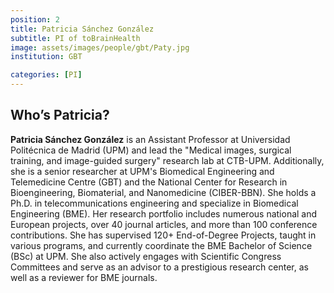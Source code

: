```yaml
---
position: 2
title: Patricia Sánchez González
subtitle: PI of toBrainHealth
image: assets/images/people/gbt/Paty.jpg
institution: GBT

categories: [PI]
---
```


## Who’s Patricia?

**Patricia Sánchez González** is an Assistant Professor at Universidad Politécnica de Madrid (UPM) and lead the "Medical images, surgical training, and image-guided surgery" research lab at CTB-UPM. Additionally, she is a senior researcher at UPM's Biomedical Engineering and Telemedicine Centre (GBT) and the National Center for Research in Bioengineering, Biomaterial, and Nanomedicine (CIBER-BBN). She holds a Ph.D. in telecommunications engineering and specialize in Biomedical Engineering (BME). Her research portfolio includes numerous national and European projects, over 40 journal articles, and more than 100 conference contributions. She has supervised 120+ End-of-Degree Projects, taught in various programs, and currently coordinate the BME Bachelor of Science (BSc) at UPM. She also actively engages with Scientific Congress Committees and serve as an advisor to a prestigious research center, as well as a reviewer for BME journals.